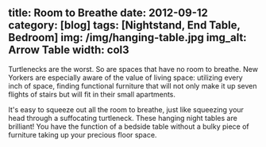 title: Room to Breathe
date: 2012-09-12
category: [blog]
tags: [Nightstand, End Table, Bedroom]
img: /img/hanging-table.jpg
img_alt: Arrow Table
width: col3
---
<span class="standout">Turtlenecks are the worst.</span>  So are spaces that have no room to breathe.  New Yorkers are especially aware of the value of living space:  utilizing every inch of space, finding functional furniture that will not only make it up seven flights of stairs but will fit in their small apartments.  

It's easy to squeeze out all the room to breathe, just like squeezing your head through a suffocating turtleneck.  These hanging night tables are brilliant!  You have the function of a bedside table without a bulky piece of furniture taking up your precious floor space.